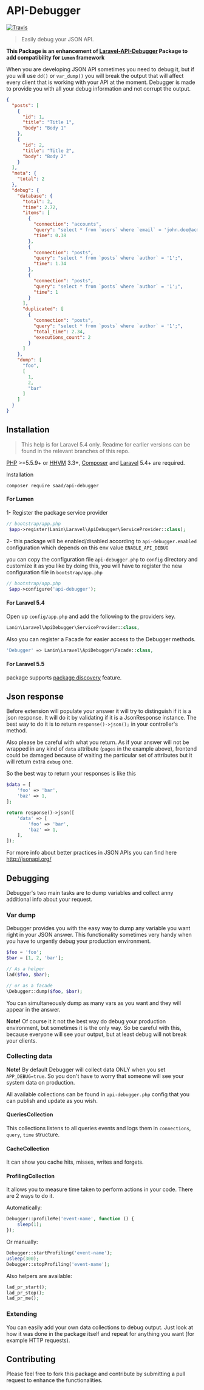 # API-Debugger

[![Travis](https://img.shields.io/travis/rust-lang/rust.svg)](https://travis-ci.org/mlanin/laravel-api-debugger)

> Easily debug your JSON API.

__This Package is an enhancement of [Laravel-API-Debugger](https://github.com/mlanin/laravel-api-debugger)  Package to add compatibility for `Lumen` framework__

When you are developing JSON API sometimes you need to debug it, but if you will use `dd()` or `var_dump()` you will break the output that will affect every client that is working with your API at the moment. Debugger is made to provide you with all your debug information and not corrupt the output.

```json
{
  "posts": [
    {
      "id": 1,
      "title": "Title 1",
      "body": "Body 1"
    },
    {
      "id": 2,
      "title": "Title 2",
      "body": "Body 2"
    }
  ],
  "meta": {
    "total": 2
  },
  "debug": {
    "database": {
      "total": 2,
      "time": 2.72,
      "items": [
        {
          "connection": "accounts",
          "query": "select * from `users` where `email` = 'john.doe@acme.com' limit 1;",
          "time": 0.38
        },
        {
          "connection": "posts",
          "query": "select * from `posts` where `author` = '1';",
          "time": 1.34
        },
        {
          "connection": "posts",
          "query": "select * from `posts` where `author` = '1';",
          "time": 1
        }
      ],
      "duplicated": [
        {
          "connection": "posts",
          "query": "select * from `posts` where `author` = '1';",
          "total_time": 2.34,
          "executions_count": 2
        }
      ]
    },
    "dump": [
      "foo",
      [
        1,
        2,
        "bar"
      ]
    ]
  }
}
```

## Installation

> This help is for Laravel 5.4 only. Readme for earlier versions can be found in the relevant branches of this repo.

[PHP](https://php.net) >=5.5.9+ or [HHVM](http://hhvm.com) 3.3+, [Composer](https://getcomposer.org) and [Laravel](http://laravel.com) 5.4+ are required.

Installation
```
composer require saad/api-debugger
```
#### For Lumen

1- Register the package service provider
```php
// bootstrap/app.php
 $app->register(Lanin\Laravel\ApiDebugger\ServiceProvider::class);
```

2- this package will be enabled/disabled according to `api-debugger.enabled` configuration which depends on this env value `ENABLE_API_DEBUG`

you can copy the configuration file `api-debugger.php`  to `config` directory and customize it as you like
by doing this, you will have to register the new configuration file in `bootstrap/app.php`

```php
// bootstrap/app.php
 $app->configure('api-debugger');
```
 
#### For Laravel 5.4

Open up `config/app.php` and add the following to the providers key.

```php
Lanin\Laravel\ApiDebugger\ServiceProvider::class,
```

Also you can register a Facade for easier access to the Debugger methods.

```php
'Debugger' => Lanin\Laravel\ApiDebugger\Facade::class,
```

#### For Laravel 5.5
package supports [package discovery](https://laravel.com/docs/5.5/packages#package-discovery) feature.

## Json response

Before extension will populate your answer it will try to distinguish if it is a json response. It will do it by validating if it is a JsonResponse instance. The best way to do it is to return `response()->json();` in your controller's method.

Also please be careful with what you return. As if your answer will not be wrapped in any kind of `data` attribute (`pages` in the example above), frontend could be damaged because of waiting the particular set of attributes but it will return extra `debug` one.

So the best way to return your responses is like this
```php
$data = [
    'foo' => 'bar',
    'baz' => 1,
];

return response()->json([
    'data' => [
        'foo' => 'bar',
        'baz' => 1,
    ],
]);
```

For more info about better practices in JSON APIs you can find here http://jsonapi.org/

## Debugging

Debugger's two main tasks are to dump variables and collect anny additional info about your request.

### Var dump

Debugger provides you with the easy way to dump any variable you want right in your JSON answer. This functionality sometimes very handy when you have to urgently debug your production environment.

```php
$foo = 'foo';
$bar = [1, 2, 'bar'];

// As a helper
lad($foo, $bar);

// or as a facade
\Debugger::dump($foo, $bar);
```

You can simultaneously dump as many vars as you want and they will appear in the answer.

**Note!** Of course it it not the best way do debug your production environment, but sometimes it is the only way.
So be careful with this, because everyone will see your output, but at least debug will not break your clients.

### Collecting data

**Note!** By default Debugger will collect data ONLY when you set `APP_DEBUG=true`.
So you don't have to worry that someone will see your system data on production.

All available collections can be found in `api-debugger.php` config that you can publish and update as you wish.

#### QueriesCollection

This collections listens to all queries events and logs them in `connections`, `query`, `time` structure.

#### CacheCollection

It can show you cache hits, misses, writes and forgets.

#### ProfilingCollection

It allows you to measure time taken to perform actions in your code.
There are 2 ways to do it.

Automatically:

```php
Debugger::profileMe('event-name', function () {
    sleep(1);
});
```

Or manually:

```php
Debugger::startProfiling('event-name');
usleep(300);
Debugger::stopProfiling('event-name');
```

Also helpers are available:
```php
lad_pr_start();
lad_pr_stop();
lad_pr_me();
```

### Extending

You can easily add your own data collections to debug output.
Just look at how it was done in the package itself and repeat for anything you want (for example HTTP requests).

## Contributing

Please feel free to fork this package and contribute by submitting a pull request to enhance the functionalities.
